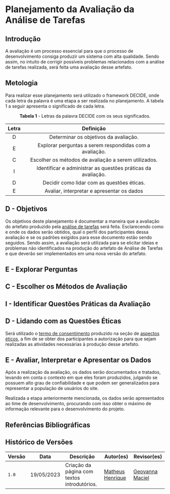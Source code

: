 # Planejamento da Avaliação da Análise de Tarefas

## Introdução

A avaliação é um processo essencial para que o processo de desenvolvimento consiga produzir um sistema com alta qualidade. Sendo assim, no intuito de corrigir possíveis problemas relacionados com a análise de tarefas realizada, será feita uma avaliação desse artefato.

## Metologia

Para realizar esse planejamento será utilizado o framework DECIDE, onde cada letra da palavra é uma etapa a ser realizada no planejamento. A tabela 1 a seguir apresenta o significado de cada letra.

<center>

<p style="text-align: center;"> <b>Tabela 1</b> - Letras da palavra DECIDE com os seus significados. </p>

| Letra |                          Definição                           |
| :---: | :----------------------------------------------------------: |
|   D   |            Determinar os objetivos da avaliação.             |
|   E   |   Explorar perguntas a serem respondidas com a avaliação.    |
|   C   |     Escolher os métodos de avaliação a serem utilizados.     |
|   I   | Identificar e administrar as questões práticas da avaliação. |
|   D   |          Decidir como lidar com as questões éticas.          |
|   E   |          Avaliar, interpretar e apresentar os dados          |

</center>

## D - Objetivos

Os objetivos deste planejamento é documentar a maneira que a avaliação do artefato produzido pela [análise de tarefas](../../../../analise-de-requisitos/analise-de-tarefas/hta/) será feita. Esclarecendo como e onde os dados serão obtidos, qual o perfil dos participantes dessa avaliação e se os padrões exigidos para esse documento estão sendo seguidos. Sendo assim, a avaliação será utilizada para se elicitar ideias e problemas não identificados na produção do artefato de Análise de Tarefas e que deverão ser implementados em uma nova versão do artefato.

## E - Explorar Perguntas

## C - Escolher os Métodos de Avaliação

## I - Identificar Questões Práticas da Avaliação

## D - Lidando com as Questões Éticas

Será utilizado o [termo de consentimento](../../../../analise-de-requisitos/aspectos-eticos/#termo-de-consentimento) produzido na seção de [aspectos éticos](../../../../analise-de-requisitos/aspectos-eticos), a fim de se obter dos participantes a autorização para que sejam realizadas as atividades necessárias à produção desse artefato.

## E - Avaliar, Interpretar e Apresentar os Dados

Após a realização da avaliação, os dados serão documentados e tratados, levando em conta o contexto em que eles foram produzidos, julgando se possuem alto grau de confiabilidade e que podem ser generalizados para representar a população de usuários do site.

Realizada a etapa anteriormente mencionada, os dados serão apresentados ao time de desenvolvimento, procurando com isso obter o máximo de informação relevante para o desenvolvimento do projeto.

## Referências Bibliográficas

## Histórico de Versões

| Versão | Data       | Descrição                                   | Autor(es)                                        | Revisor(es)                                    |
| ------ | ---------- | ------------------------------------------- | ------------------------------------------------ | ---------------------------------------------- |
| `1.0`  | 19/05/2023 | Criação da página com textos introdutórios. | [Matheus Henrique](https://github.com/mathonaut) | [Geovanna Maciel](https://github.com/manuziny) |
